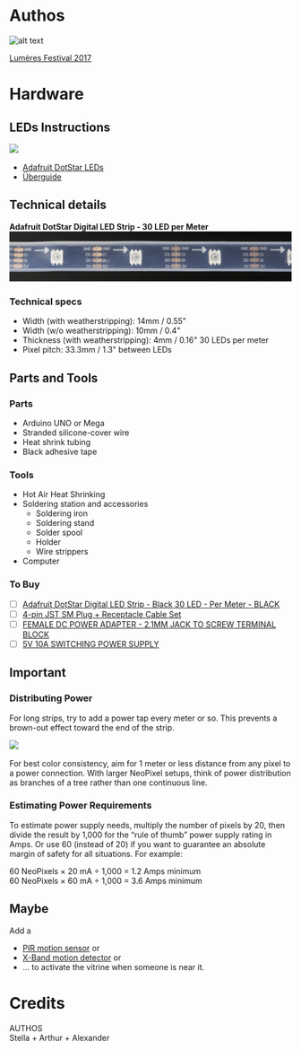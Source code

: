 # Authos
![alt text](https://github.com/spezialis/authos/blob/master/readme_data/NEXT_AUTHOS_2017.gif)

[Lumères Festival 2017](http://www.festivallausannelumieres.ch/)

# Hardware
## LEDs Instructions
![](https://cdn-learn.adafruit.com/assets/assets/000/021/922/medium800/leds_dotstar-banner.jpg?1419375063)

- [Adafruit DotStar LEDs](https://learn.adafruit.com/adafruit-dotstar-leds)
- [Überguide](https://learn.adafruit.com/adafruit-neopixel-uberguide/the-magic-of-neopixels)

## Technical details
**Adafruit DotStar Digital LED Strip - 30 LED per Meter**
![alt text](https://github.com/spezialis/authos/blob/master/readme_data/2237-08.jpg)

### Technical specs
- Width (with weatherstripping): 14mm / 0.55"
- Width (w/o weatherstripping): 10mm / 0.4"
- Thickness (with weatherstripping):  4mm / 0.16"
30 LEDs per meter
- Pixel pitch: 33.3mm / 1.3" between LEDs

## Parts and Tools
### Parts
- Arduino UNO or Mega
- Stranded silicone-cover wire
- Heat shrink tubing
- Black adhesive tape

### Tools
- Hot Air Heat Shrinking
- Soldering station and accessories
	- Soldering iron
	- Soldering stand
	- Solder spool
	- Holder
	- Wire strippers
- Computer

### To Buy
- [ ] [Adafruit DotStar Digital LED Strip - Black 30 LED - Per Meter - BLACK](https://www.adafruit.com/product/2237)
- [ ] [4-pin JST SM Plug + Receptacle Cable Set](https://www.adafruit.com/product/578)
- [ ] [FEMALE DC POWER ADAPTER - 2.1MM JACK TO SCREW TERMINAL BLOCK](https://www.adafruit.com/product/368)
- [ ] [5V 10A SWITCHING POWER SUPPLY](https://www.adafruit.com/product/658)

## Important
### Distributing Power
For long strips, try to add a power tap every meter or so. This prevents a brown-out effect toward the end of the strip.

![](https://cdn-learn.adafruit.com/assets/assets/000/010/716/medium800/leds_nobrown.jpg?1377911872)

For best color consistency, aim for 1 meter or less distance from any pixel to a power connection. With larger NeoPixel setups, think of power distribution as branches of a tree rather than one continuous line.

### Estimating Power Requirements
To estimate power supply needs, multiply the number of pixels by 20, then divide the result by 1,000 for the “rule of thumb” power supply rating in Amps. Or use 60 (instead of 20) if you want to guarantee an absolute margin of safety for all situations. For example:

60 NeoPixels × 20 mA ÷ 1,000 = 1.2 Amps minimum<br>
60 NeoPixels × 60 mA ÷ 1,000 = 3.6 Amps minimum

## Maybe
Add a
- [PIR motion sensor](https://learn.adafruit.com/pir-passive-infrared-proximity-motion-sensor/overview) or
- [X-Band motion detector](https://www.parallax.com/product/32213) or
- ...
to activate the vitrine when someone is near it.

# Credits
AUTHOS<br>
Stella + Arthur + Alexander
